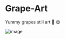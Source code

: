 # Grape-Art
Yummy grapes still art 🍇 😋 

![image](https://github.com/user-attachments/assets/e3efb03c-b5ff-4b1c-ac62-63d0f16b65db)
